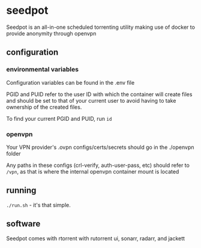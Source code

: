 # seedpot

Seedpot is an all-in-one scheduled torrenting utility making use of docker to provide anonymity through openvpn

## configuration

### environmental variables

Configuration variables can be found in the .env file

PGID and PUID refer to the user ID with which the container will create files and should be set to that of your current user to avoid having to take ownership of the created files.

To find your current PGID and PUID, run `id`

### openvpn

Your VPN provider's .ovpn configs/certs/secrets should go in the ./openvpn folder

Any paths in these configs (crl-verify, auth-user-pass, etc) should refer to `/vpn`, as that is where the internal openvpn container mount is located

## running

`./run.sh` - it's that simple.

## software

Seedpot comes with rtorrent with rutorrent ui, sonarr, radarr, and jackett
